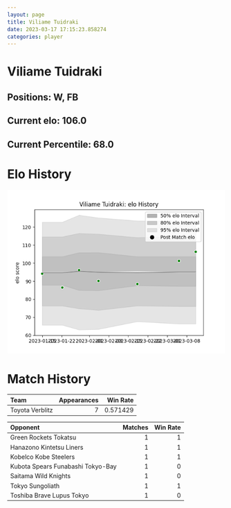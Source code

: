 ```yaml
---  
layout: page  
title: Viliame Tuidraki  
date: 2023-03-17 17:15:23.858274  
categories: player  
---
```

# Viliame Tuidraki

## Positions: W, FB

## Current elo: 106.0

## Current Percentile: 68.0

# Elo History


![elo history](history_ViliameTuidraki.png)
# Match History


| Team            |   Appearances |   Win Rate |
|:----------------|--------------:|-----------:|
| Toyota Verblitz |             7 |   0.571429 |

| Opponent                          |   Matches |   Win Rate |
|:----------------------------------|----------:|-----------:|
| Green Rockets Tokatsu             |         1 |          1 |
| Hanazono Kintetsu Liners          |         1 |          1 |
| Kobelco Kobe Steelers             |         1 |          1 |
| Kubota Spears Funabashi Tokyo-Bay |         1 |          0 |
| Saitama Wild Knights              |         1 |          0 |
| Tokyo Sungoliath                  |         1 |          1 |
| Toshiba Brave Lupus Tokyo         |         1 |          0 |